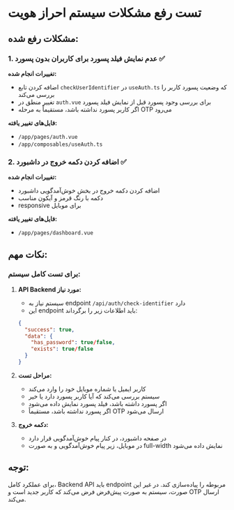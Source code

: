 # تست رفع مشکلات سیستم احراز هویت

## مشکلات رفع شده:

### 1. عدم نمایش فیلد پسورد برای کاربران بدون پسورد ✅

**تغییرات انجام شده:**
- اضافه کردن تابع `checkUserIdentifier` در `useAuth.ts` که وضعیت پسورد کاربر را بررسی می‌کند
- تغییر منطق در `auth.vue` برای بررسی وجود پسورد قبل از نمایش فیلد پسورد
- اگر کاربر پسورد نداشته باشد، مستقیماً به مرحله OTP می‌رود

**فایل‌های تغییر یافته:**
- `/app/pages/auth.vue`
- `/app/composables/useAuth.ts`

### 2. اضافه کردن دکمه خروج در داشبورد ✅

**تغییرات انجام شده:**
- اضافه کردن دکمه خروج در بخش خوش‌آمدگویی داشبورد
- دکمه با رنگ قرمز و آیکون مناسب
- responsive برای موبایل

**فایل‌های تغییر یافته:**
- `/app/pages/dashboard.vue`

## نکات مهم:

### برای تست کامل سیستم:

1. **API Backend مورد نیاز:**
   - سیستم نیاز به endpoint `/api/auth/check-identifier` دارد
   - این endpoint باید اطلاعات زیر را برگرداند:
   ```json
   {
     "success": true,
     "data": {
       "has_password": true/false,
       "exists": true/false
     }
   }
   ```

2. **مراحل تست:**
   - کاربر ایمیل یا شماره موبایل خود را وارد می‌کند
   - سیستم بررسی می‌کند که آیا کاربر پسورد دارد یا خیر
   - اگر پسورد داشته باشد، فیلد پسورد نمایش داده می‌شود
   - اگر پسورد نداشته باشد، مستقیماً OTP ارسال می‌شود

3. **دکمه خروج:**
   - در صفحه داشبورد، در کنار پیام خوش‌آمدگویی قرار دارد
   - در موبایل، زیر پیام خوش‌آمدگویی و به صورت full-width نمایش داده می‌شود

## توجه:
برای عملکرد کامل، Backend API باید endpoint مربوطه را پیاده‌سازی کند. در غیر این صورت، سیستم به صورت پیش‌فرض فرض می‌کند که کاربر جدید است و OTP ارسال می‌کند.